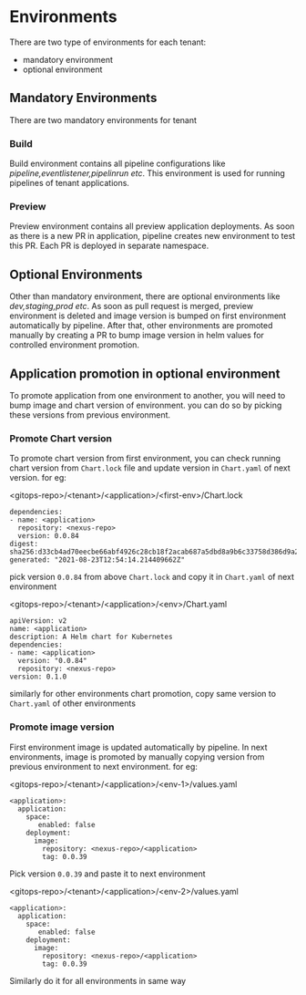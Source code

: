 # Environments

There are two type of environments for each tenant:

- mandatory environment
- optional environment


## Mandatory Environments

There are two mandatory environments for tenant


### Build

Build environment contains all pipeline configurations like *pipeline,eventlistener,pipelinrun etc*. This environment is used for running pipelines of tenant applications.

### Preview

Preview environment contains all preview application deployments. As soon as there is a new PR in application, pipeline creates new environment to test this PR. Each PR is deployed in separate namespace.

## Optional Environments

Other than mandatory environment, there are optional environments like *dev,staging,prod etc*. As soon as pull request is merged, preview environment is deleted and image version is bumped on first environment automatically by pipeline. After that, other environments are promoted manually by creating a PR to bump image version in helm values for controlled environment promotion. 

## Application promotion in optional environment

To promote application from one environment to another, you will need to bump image and chart version of environment. you can do so by picking these versions from previous environment.

### Promote Chart version 

To promote chart version from first environment, you can check running chart version from ```Chart.lock``` file and update version in ```Chart.yaml``` of next version. for eg:

\<gitops-repo>/\<tenant>/\<application>/\<first-env>/Chart.lock

```
dependencies:
- name: <application>
  repository: <nexus-repo>
  version: 0.0.84
digest: sha256:d33cb4ad70eecbe66abf4926c28cb18f2acab687a5dbd8a9b6c33758d386d9a2
generated: "2021-08-23T12:54:14.214409662Z"
```
pick version ```0.0.84``` from above ```Chart.lock``` and copy it in ``Chart.yaml`` of next environment

\<gitops-repo>/\<tenant>/\<application>/\<env>/Chart.yaml
```
apiVersion: v2
name: <application>
description: A Helm chart for Kubernetes
dependencies:
- name: <application>
  version: "0.0.84"
  repository: <nexus-repo>
version: 0.1.0
```

similarly for other environments chart promotion, copy same version to ``Chart.yaml`` of other environments

### Promote image version

First environment image is updated automatically by pipeline. In next environments, image is promoted by manually copying version from previous environment to next environment. for eg:

\<gitops-repo>/\<tenant>/\<application>/\<env-1>/values.yaml

```
<application>:
  application: 
    space:
       enabled: false
    deployment:   
      image:
        repository: <nexus-repo>/<application>
        tag: 0.0.39
```

Pick version ```0.0.39``` and paste it to next environment

\<gitops-repo>/\<tenant>/\<application>/\<env-2>/values.yaml

```
<application>:
  application: 
    space:
       enabled: false
    deployment:   
      image:
        repository: <nexus-repo>/<application>
        tag: 0.0.39
```

Similarly do it for all environments in same way









